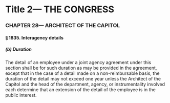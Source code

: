 
# Title 2— THE CONGRESS
### CHAPTER 28— ARCHITECT OF THE CAPITOL
#### § 1835. Interagency details
##### (b) Duration

The detail of an employee under a joint agency agreement under this section shall be for such duration as may be provided in the agreement, except that in the case of a detail made on a non-reimbursable basis, the duration of the detail may not exceed one year unless the Architect of the Capitol and the head of the department, agency, or instrumentality involved each determine that an extension of the detail of the employee is in the public interest.
